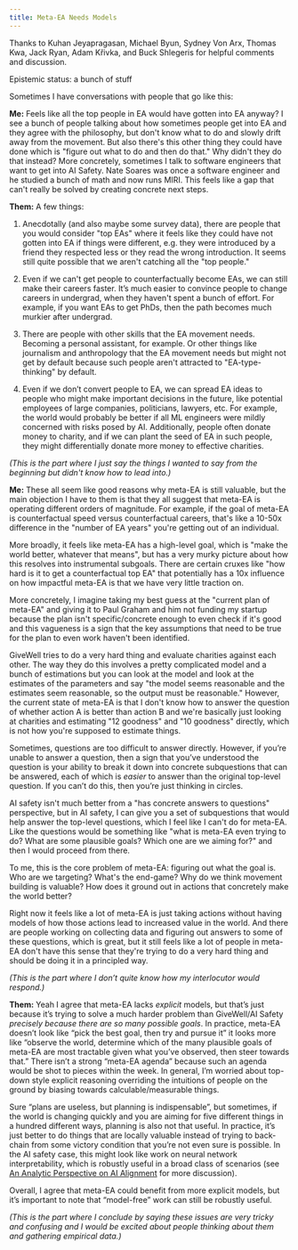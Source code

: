 ```yaml
---
title: Meta-EA Needs Models
---
```


Thanks to Kuhan Jeyapragasan, Michael Byun, Sydney Von Arx, Thomas Kwa, Jack Ryan, Adam Křivka, and Buck Shlegeris for helpful comments and discussion.

Epistemic status: a bunch of stuff

Sometimes I have conversations with people that go like this:

**Me:** Feels like all the top people in EA would have gotten into EA anyway? I see a bunch of people talking about how sometimes people get into EA and they agree with the philosophy, but don't know what to do and slowly drift away from the movement. But also there's this other thing they could have done which is "figure out what to do and then do that." Why didn't they do that instead? More concretely, sometimes I talk to software engineers that want to get into AI Safety. Nate Soares was once a software engineer and he studied a bunch of math and now runs MIRI. This feels like a gap that can't really be solved by creating concrete next steps.

**Them:** A few things:

1. Anecdotally (and also maybe some survey data), there are people that you would consider "top EAs" where it feels like they could have not gotten into EA if things were different, e.g. they were introduced by a friend they respected less or they read the wrong introduction. It seems still quite possible that we aren't catching all the "top people."

2. Even if we can't get people to counterfactually become EAs, we can still make their careers faster. It’s much easier to convince people to change careers in undergrad, when they haven't spent a bunch of effort. For example, if you want EAs to get PhDs, then the path becomes much murkier after undergrad.

3. There are people with other skills that the EA movement needs. Becoming a personal assistant, for example. Or other things like journalism and anthropology that the EA movement needs but might not get by default because such people aren't attracted to "EA-type-thinking" by default.

4. Even if we don’t convert people to EA, we can spread EA ideas to people who might make important decisions in the future, like potential employees of large companies, politicians, lawyers, etc. For example, the world would probably be better if all ML engineers were mildly concerned with risks posed by AI. Additionally, people often donate money to charity, and if we can plant the seed of EA in such people, they might differentially donate more money to effective charities. 

_(This is the part where I just say the things I wanted to say from the beginning but didn't know how to lead into.)_

**Me:** These all seem like good reasons why meta-EA is still valuable, but the main objection I have to them is that they all suggest that meta-EA is operating different orders of magnitude. For example, if the goal of meta-EA is counterfactual speed versus counterfactual careers, that's like a 10-50x difference in the "number of EA years" you're getting out of an individual.

More broadly, it feels like meta-EA has a high-level goal, which is "make the world better, whatever that means", but has a very murky picture about how this resolves into instrumental subgoals. There are certain cruxes like "how hard is it to get a counterfactual top EA" that potentially has a 10x influence on how impactful meta-EA is that we have very little traction on.

More concretely, I imagine taking my best guess at the "current plan of meta-EA" and giving it to Paul Graham and him not funding my startup because the plan isn't specific/concrete enough to even check if it's good and this vagueness is a sign that the key assumptions that need to be true for the plan to even work haven't been identified.

GiveWell tries to do a very hard thing and evaluate charities against each other. The way they do this involves a pretty complicated model and a bunch of estimations but you can look at the model and look at the estimates of the parameters and say "the model seems reasonable and the estimates seem reasonable, so the output must be reasonable." However, the current state of meta-EA is that I don't know how to answer the question of whether action A is better than action B and we're basically just looking at charities and estimating "12 goodness" and "10 goodness" directly, which is not how you're supposed to estimate things.

Sometimes, questions are too difficult to answer directly. However, if you’re unable to answer a question, then a sign that you’ve understood the question is your ability to break it down into concrete subquestions that can be answered, each of which is _easier_ to answer than the original top-level question. If you can’t do this, then you’re just thinking in circles.

AI safety isn't much better from a "has concrete answers to questions" perspective, but in AI safety, I can give you a set of subquestions that would help answer the top-level questions, which I feel like I can't do for meta-EA. Like the questions would be something like "what is meta-EA even trying to do? What are some plausible goals? Which one are we aiming for?" and then I would proceed from there.

To me, this is the core problem of meta-EA: figuring out what the goal is. Who are we targeting? What's the end-game? Why do we think movement building is valuable? How does it ground out in actions that concretely make the world better?

Right now it feels like a lot of meta-EA is just taking actions without having models of how those actions lead to increased value in the world. And there are people working on collecting data and figuring out answers to some of these questions, which is great, but it still feels like a lot of people in meta-EA don't have this sense that they're trying to do a very hard thing and should be doing it in a principled way. 

_(This is the part where I don’t quite know how my interlocutor would respond.)_

**Them:** Yeah I agree that meta-EA lacks _explicit_ models, but that’s just because it’s trying to solve a much harder problem than GiveWell/AI Safety _precisely because there are so many possible goals_. In practice, meta-EA doesn’t look like “pick the best goal, then try and pursue it” it looks more like “observe the world, determine which of the many plausible goals of meta-EA are most tractable given what you’ve observed, then steer towards that.” There isn’t a strong “meta-EA agenda” because such an agenda would be shot to pieces within the week. In general, I’m worried about top-down style explicit reasoning overriding the intuitions of people on the ground by biasing towards calculable/measurable things.

Sure “plans are useless, but planning is indispensable”, but sometimes, if the world is changing quickly and you are aiming for five different things in a hundred different ways, planning is also not that useful. In practice, it’s just better to do things that are locally valuable instead of trying to back-chain from some victory condition that you’re not even sure is possible. In the AI safety case, this might look like work on neural network interpretability, which is robustly useful in a broad class of scenarios (see [An Analytic Perspective on AI Alignment](https://www.lesswrong.com/posts/8GdPargak863xaebm/an-analytic-perspective-on-ai-alignment) for more discussion).

Overall, I agree that meta-EA could benefit from more explicit models, but it’s important to note that “model-free” work can still be robustly useful.

_(This is the part where I conclude by saying these issues are very tricky and confusing and I would be excited about people thinking about them and gathering empirical data.)_